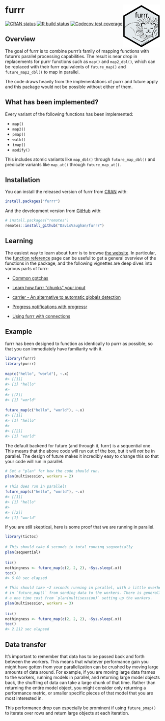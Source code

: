 
<!-- README.md is generated from README.Rmd. Please edit that file -->

# furrr <a href='https://furrr.futureverse.org/'><img src='man/figures/logo.png' align="right" height="139" /></a>

<!-- badges: start -->

[![CRAN
status](https://www.r-pkg.org/badges/version/furrr)](https://cran.r-project.org/package=furrr)
[![R build
status](https://github.com/DavisVaughan/furrr/workflows/R-CMD-check/badge.svg)](https://github.com/DavisVaughan/furrr/actions)
[![Codecov test
coverage](https://codecov.io/gh/DavisVaughan/furrr/branch/main/graph/badge.svg)](https://codecov.io/gh/DavisVaughan/furrr?branch=main)
<!-- badges: end -->

## Overview

The goal of furrr is to combine purrr’s family of mapping functions with
future’s parallel processing capabilities. The result is near drop in
replacements for purrr functions such as `map()` and `map2_dbl()`, which
can be replaced with their furrr equivalents of `future_map()` and
`future_map2_dbl()` to map in parallel.

The code draws heavily from the implementations of purrr and
future.apply and this package would not be possible without either of
them.

## What has been implemented?

Every variant of the following functions has been implemented:

-   `map()`
-   `map2()`
-   `pmap()`
-   `walk()`
-   `imap()`
-   `modify()`

This includes atomic variants like `map_dbl()` through
`future_map_dbl()` and predicate variants like `map_at()` through
`future_map_at()`.

## Installation

You can install the released version of furrr from
[CRAN](https://CRAN.R-project.org) with:

``` r
install.packages("furrr")
```

And the development version from [GitHub](https://github.com/) with:

``` r
# install.packages("remotes")
remotes::install_github("DavisVaughan/furrr")
```

## Learning

The easiest way to learn about furrr is to browse [the
website](https://furrr.futureverse.org/). In particular, the [function
reference](https://furrr.futureverse.org/reference/index.html) page can
be useful to get a general overview of the functions in the package, and
the following vignettes are deep dives into various parts of furrr:

-   [Common
    gotchas](https://furrr.futureverse.org/articles/articles/gotchas.html)

-   [Learn how furrr “chunks” your
    input](https://furrr.futureverse.org/articles/articles/chunking.html)

-   [carrier - An alternative to automatic globals
    detection](https://furrr.futureverse.org/articles/articles/carrier.html)

-   [Progress notifications with
    progressr](https://furrr.futureverse.org/articles/articles/progress.html)

-   [Using furrr with
    connections](https://furrr.futureverse.org/articles/articles/remote-connections.html)

## Example

furrr has been designed to function as identically to purrr as possible,
so that you can immediately have familiarity with it.

``` r
library(furrr)
library(purrr)

map(c("hello", "world"), ~.x)
#> [[1]]
#> [1] "hello"
#> 
#> [[2]]
#> [1] "world"

future_map(c("hello", "world"), ~.x)
#> [[1]]
#> [1] "hello"
#> 
#> [[2]]
#> [1] "world"
```

The default backend for future (and through it, furrr) is a sequential
one. This means that the above code will run out of the box, but it will
*not* be in parallel. The design of future makes it incredibly easy to
change this so that your code will run in parallel.

``` r
# Set a "plan" for how the code should run.
plan(multisession, workers = 2)

# This does run in parallel!
future_map(c("hello", "world"), ~.x)
#> [[1]]
#> [1] "hello"
#> 
#> [[2]]
#> [1] "world"
```

If you are still skeptical, here is some proof that we are running in
parallel.

``` r
library(tictoc)

# This should take 6 seconds in total running sequentially
plan(sequential)

tic()
nothingness <- future_map(c(2, 2, 2), ~Sys.sleep(.x))
toc()
#> 6.08 sec elapsed
```

``` r
# This should take ~2 seconds running in parallel, with a little overhead
# in `future_map()` from sending data to the workers. There is generally also
# a one time cost from `plan(multisession)` setting up the workers.
plan(multisession, workers = 3)

tic()
nothingness <- future_map(c(2, 2, 2), ~Sys.sleep(.x))
toc()
#> 2.212 sec elapsed
```

## Data transfer

It’s important to remember that data has to be passed back and forth
between the workers. This means that whatever performance gain you might
have gotten from your parallelization can be crushed by moving large
amounts of data around. For example, if you are moving large data frames
to the workers, running models in parallel, and returning large model
objects back, the shuffling of data can take a large chunk of that time.
Rather than returning the entire model object, you might consider only
returning a performance metric, or smaller specific pieces of that model
that you are most interested in.

This performance drop can especially be prominent if using
`future_pmap()` to iterate over rows and return large objects at each
iteration.
